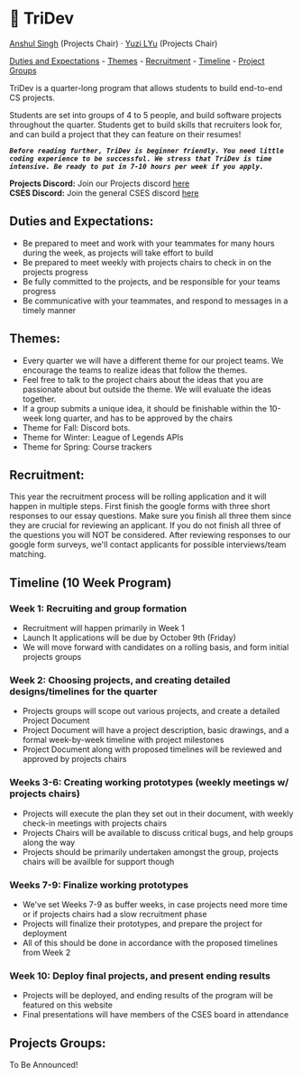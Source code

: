 # 	🔱 TriDev

<a href="https://www.github.com/anshulsinghh">Anshul Singh</a> (Projects Chair) · 
<a href="https://www.linkedin.com/in/yuzi-lyu-13658a1a3/">Yuzi LYu</a> (Projects Chair)

<p>
<a href="#duties">Duties and Expectations</a> -
<a href="#themes">Themes</a> -
<a href="#recruitment">Recruitment</a> -
<a href="#timeline">Timeline</a> -
<a href="#projectgroups">Project Groups</a>
</p>

TriDev is a quarter-long program that allows students to build end-to-end CS projects.

Students are set into groups of 4 to 5 people, and build software projects throughout the quarter. Students get to build skills that recruiters look for, and can build a project that they can feature on their resumes!


***`Before reading further, TriDev is beginner friendly. You need little coding experience to be successful. We stress that TriDev is time intensive. Be ready to put in 7-10 hours per week if you apply.`***

**Projects Discord:** Join our Projects discord [here](https://discord.gg/wPj9xzw)  
**CSES Discord:** Join the general CSES discord [here](https://discord.gg/cnUQRRb)

<a id="duties"></a>
## Duties and Expectations:
- Be prepared to meet and work with your teammates for many hours during the week, as projects will take effort to build
- Be prepared to meet weekly with projects chairs to check in on the projects progress
- Be fully committed to the projects, and be responsible for your teams progress
- Be communicative with your teammates, and respond to messages in a timely manner

<a id="themes"></a>
## Themes:
- Every quarter we will have a different theme for our project teams. We encourage the teams to realize ideas that follow the themes.
- Feel free to talk to the project chairs about the ideas that you are passionate about but outside the theme. We will evaluate the ideas together.
- If a group submits a unique idea, it should be finishable within the 10-week long quarter, and has to be approved by the chairs
- Theme for Fall: Discord bots.
- Theme for Winter: League of Legends APIs
- Theme for Spring: Course trackers

<a id="recruitment"></a>
## Recruitment:
This year the recruitment process will be rolling application and it will happen in multiple steps. First finish the google forms with three short responses to our essay questions. Make sure you finish all three them since they are crucial for reviewing an applicant. If you do not finish all three of the questions you will NOT be considered. After reviewing responses to our google form surveys, we'll contact applicants for possible interviews/team matching. 

<a id="timeline"></a>
## Timeline (10 Week Program)
### Week 1: Recruiting and group formation
- Recruitment will happen primarily in Week 1
- Launch It applications will be due by October 9th (Friday)
- We will move forward with candidates on a rolling basis, and form initial projects groups

### Week 2: Choosing projects, and creating detailed designs/timelines for the quarter
- Projects groups will scope out various projects, and create a detailed Project Document
- Project Document will have a project description, basic drawings, and a formal week-by-week timeline with project milestones
- Project Document along with proposed timelines will be reviewed and approved by projects chairs

### Weeks 3-6: Creating working prototypes (weekly meetings w/ projects chairs)
- Projects will execute the plan they set out in their document, with weekly check-in meetings with projects chairs
- Projects Chairs will be available to discuss critical bugs, and help groups along the way
- Projects should be primarily undertaken amongst the group, projects chairs will be availble for support though

### Weeks 7-9: Finalize working prototypes
- We've set Weeks 7-9 as buffer weeks, in case projects need more time or if projects chairs had a slow recruitment phase
- Projects will finalize their prototypes, and prepare the project for deployment
- All of this should be done in accordance with the proposed timelines from Week 2

### Week 10: Deploy final projects, and present ending results
- Projects will be deployed, and ending results of the program will be featured on this website
- Final presentations will have members of the CSES board in attendance

<a id="projectgroups"></a>
## Projects Groups:
To Be Announced!
